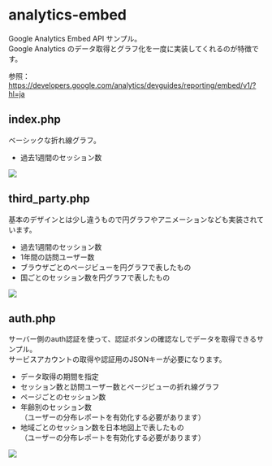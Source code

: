 # analytics-embed

Google Analytics Embed API サンプル。    
Google Analytics のデータ取得とグラフ化を一度に実装してくれるのが特徴です。

参照：https://developers.google.com/analytics/devguides/reporting/embed/v1/?hl=ja

## index.php

ベーシックな折れ線グラフ。

* 過去1週間のセッション数

![](https://github.com/syake/analytics-embed/blob/master/assets/index.png)

## third_party.php

基本のデザインとは少し違うもので円グラフやアニメーションなども実装されています。

* 過去1週間のセッション数
* 1年間の訪問ユーザー数
* ブラウザごとのページビューを円グラフで表したもの
* 国ごとのセッション数を円グラフで表したもの

![](https://github.com/syake/analytics-embed/blob/master/assets/third_party.png)

## auth.php

サーバー側のauth認証を使って、認証ボタンの確認なしでデータを取得できるサンプル。    
サービスアカウントの取得や認証用のJSONキーが必要になります。

* データ取得の期間を指定
* セッション数と訪問ユーザー数とページビューの折れ線グラフ
* ページごとのセッション数
* 年齢別のセッション数  
（ユーザーの分布レポートを有効化する必要があります）
* 地域ごとのセッション数を日本地図上で表したもの  
（ユーザーの分布レポートを有効化する必要があります）

![](https://github.com/syake/analytics-embed/blob/master/assets/auth.png)
